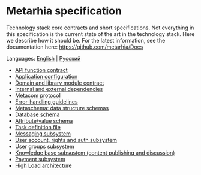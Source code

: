 # Metarhia specification

Technology stack core contracts and short specifications. Not everything in this
specification is the current state of the art in the technology stack. Here we
describe how it should be. For the latest information, see the documentation
here: https://github.com/metarhia/Docs

Languages: [English](README.md) | [Русский](README.ru.md)

- [API function contract](doc/API.md)
- [Application configuration](doc/Configuration.md)
- [Domain and library module contract](doc/Module.md)
- [Internal and external dependencies](doc/Dependency.md)
- [Metacom protocol](doc/Metacom.md)
- [Error-handling guidelines](doc/Error.md)
- [Metaschema: data structure schemas](doc/Metaschema.md)
- [Database schema](doc/Database.md)
- [Attribute/value schema](doc/Attribute.md)
- [Task definition file](doc/Task.md)
- [Messaging subsystem](doc/Messaging.md)
- [User account, rights and auth subsystem](doc/Users.md)
- [User groups subsystem](doc/UserGroups.md) 
- [Knowledge base subsustem (content publishing and discussion)](doc/KnowledgeBase.md)
- [Payment subsystem](doc/Payment.md)
- [High Load architecture](doc/HighLoad.md) 
